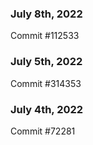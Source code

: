 ### July 8th, 2022

Commit #112533

### July 5th, 2022

Commit #314353


### July 4th, 2022

Commit #72281

